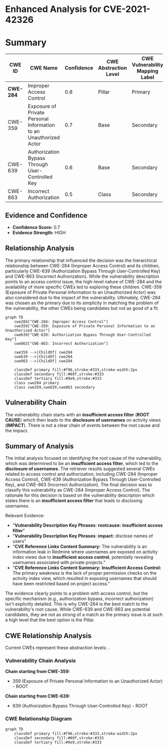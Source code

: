 # Enhanced Analysis for CVE-2021-42326

# Summary
| CWE ID | CWE Name | Confidence | CWE Abstraction Level | CWE Vulnerability Mapping Label | CWE-Vulnerability Mapping Notes |
|---|---|---|---|---|---|
| **CWE-284** | Improper Access Control | 0.8 | Pillar | Primary | Discouraged |
| CWE-359 | Exposure of Private Personal Information to an Unauthorized Actor | 0.7 | Base | Secondary | Allowed |
| CWE-639 | Authorization Bypass Through User-Controlled Key | 0.6 | Base | Secondary | Allowed |
| CWE-863 | Incorrect Authorization | 0.5 | Class | Secondary | Allowed-with-Review |

## Evidence and Confidence

*   **Confidence Score:** 0.7
*   **Evidence Strength:** HIGH

## Relationship Analysis
The primary relationship that influenced the decision was the hierarchical relationship between CWE-284 (Improper Access Control) and its children, particularly CWE-639 (Authorization Bypass Through User-Controlled Key) and CWE-863 (Incorrect Authorization). While the vulnerability description points to an access control issue, the high-level nature of CWE-284 and the availability of more specific CWEs led to exploring these children. CWE-359 (Exposure of Private Personal Information to an Unauthorized Actor) was also considered due to the impact of the vulnerability. Ultimately, CWE-284 was chosen as the primary due to its simplicity in matching the problem of the vulnerability, the other CWEs being candidates but not as good of a fit.

```mermaid
graph TD
    cwe284["CWE-284: Improper Access Control"]
    cwe359["CWE-359: Exposure of Private Personal Information to an Unauthorized Actor"]
    cwe639["CWE-639: Authorization Bypass Through User-Controlled Key"]
    cwe863["CWE-863: Incorrect Authorization"]

    cwe359 -->|ChildOf| cwe284
    cwe639 -->|ChildOf| cwe284
    cwe863 -->|ChildOf| cwe284
    
    classDef primary fill:#f96,stroke:#333,stroke-width:2px
    classDef secondary fill:#69f,stroke:#333
    classDef tertiary fill:#9e9,stroke:#333
    class cwe284 primary
    class cwe359,cwe639,cwe863 secondary
```

## Vulnerability Chain
The vulnerability chain starts with an **insufficient access filter** (**ROOT CAUSE**) which then leads to the **disclosure of usernames** on activity views (**IMPACT**). There is not a clear chain of events between the root cause and the impact.

## Summary of Analysis
The initial analysis focused on identifying the root cause of the vulnerability, which was determined to be an **insufficient access filter**, which led to the **disclosure of usernames**. The retriever results suggested several CWEs related to access control and authorization, including CWE-284 (Improper Access Control), CWE-639 (Authorization Bypass Through User-Controlled Key), and CWE-863 (Incorrect Authorization). The final decision was to classify this vulnerability as CWE-284 (Improper Access Control). The rationale for this decision is based on the vulnerability description which states there is an **insufficient access filter** that leads to disclosing usernames.

Relevant Evidence:

*   "**Vulnerability Description Key Phrases**: **rootcause:** **insufficient access filter**"
*   "**Vulnerability Description Key Phrases**: **impact:** disclose names of users"
*   "**CVE Reference Links Content Summary:** The vulnerability is an information leak in Redmine where usernames are exposed on activity index views due to **insufficient access control**, potentially revealing usernames associated with private projects."
*   "**CVE Reference Links Content Summary:** **Insufficient Access Control:** The primary weakness is the lack of proper permission checks on the activity index view, which resulted in exposing usernames that should have been restricted based on project access."

The evidence clearly points to a problem with access control, but the specific mechanism (e.g., authorization bypass, incorrect authorization) isn't explicitly detailed. This is why CWE-284 is the best match to the vulnerability's root cause. While CWE-639 and CWE-863 are potential candidates, they are not as strong of a match as the primary issue is at such a high level that the best option is the Pillar.


## CWE Relationship Analysis

Current CWEs represent these abstraction levels: .


### Vulnerability Chain Analysis

**Chain starting from CWE-359:**
- 359 (Exposure of Private Personal Information to an Unauthorized Actor) - ROOT


**Chain starting from CWE-639:**
- 639 (Authorization Bypass Through User-Controlled Key) - ROOT



### CWE Relationship Diagram

```mermaid
graph TD
    classDef primary fill:#f96,stroke:#333,stroke-width:2px
    classDef secondary fill:#69f,stroke:#333
    classDef tertiary fill:#9e9,stroke:#333
```